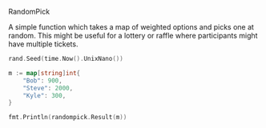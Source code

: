 RandomPick

A simple function which takes a map of weighted options and picks one at random. This might be useful for a lottery or raffle where participants might have multiple tickets.

```go
rand.Seed(time.Now().UnixNano())

m := map[string]int{
    "Bob": 900,
    "Steve": 2000,
    "Kyle": 300,
}

fmt.Println(randompick.Result(m))
```
